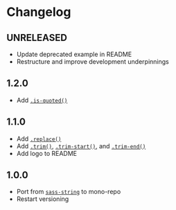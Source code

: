 # Changelog

<!-- The order of list items should be: Critical/Fixes, New, Update, Remove, Underpinnings -->
<!-- ## UNRELEASED -->

## UNRELEASED

* Update deprecated example in README
* Restructure and improve development underpinnings

## 1.2.0

* Add [`.is-quoted()`](https://sass-fairy.com/api/string/is-quoted)

## 1.1.0

* Add [`.replace()`](https://sass-fairy.com/api/string/replace)
* Add [`.trim()`](https://sass-fairy.com/api/string/trim), [`.trim-start()`](https://sass-fairy.com/api/string/trim-start), and [`.trim-end()`](https://sass-fairy.com/api/string/trim-end)
* Add logo to README

## 1.0.0

* Port from [`sass-string`](https://www.npmjs.com/package/sass-string) to mono-repo
* Restart versioning
